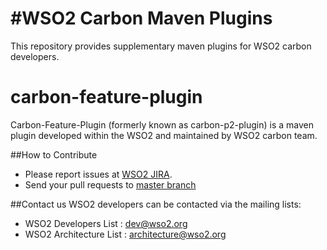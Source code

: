 #WSO2 Carbon Maven Plugins
==========================
This repository provides supplementary maven plugins for WSO2 carbon developers.

carbon-feature-plugin
=====================

Carbon-Feature-Plugin (formerly known as carbon-p2-plugin) is a maven plugin developed within the WSO2 and maintained by WSO2 carbon team.

##How to Contribute
* Please report issues at [WSO2 JIRA](https://wso2.org/jira/browse/Carbon).
* Send your pull requests to [master branch](https://github.com/wso2/carbon-maven-plugins/tree/master)

##Contact us
WSO2 developers can be contacted via the mailing lists:
* WSO2 Developers List : dev@wso2.org
* WSO2 Architecture List : architecture@wso2.org